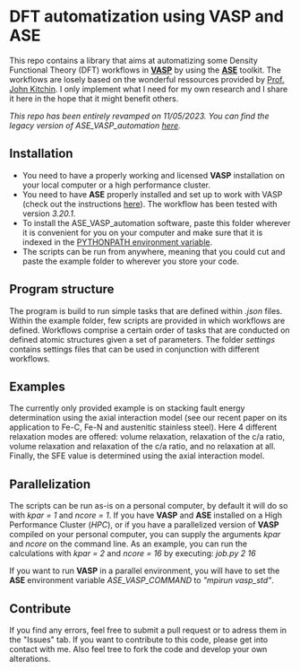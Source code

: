 # DFT automatization using VASP and ASE
This repo contains a library that aims at automatizing some Density Functional Theory (DFT) workflows in [**VASP**](https://vasp.at/) by using the [**ASE**](https://wiki.fysik.dtu.dk/ase/index.html) toolkit. The workflows are  losely based on the wonderful ressources provided by [Prof. John Kitchin](http://kitchingroup.cheme.cmu.edu/dft-book/dft.html). 
I only implement what I need for my own research and I share it here in the hope that it might benefit others.

*This repo has been entirely revamped on 11/05/2023. You can find the legacy version of ASE_VASP_automation [here](https://github.com/frankNiessen/ASE_VASP_automation/releases/tag/v0.9).*

## Installation
- You need to have a properly working and licensed **VASP** installation on your local computer or a high performance cluster.
- You need to have **ASE** properly installed and set up to work with VASP (check out the instructions [here](https://wiki.fysik.dtu.dk/ase/ase/calculators/vasp.html)). The workflow has been tested with version *3.20.1*.
- To install the ASE_VASP_automation software, paste this folder wherever it is convenient for you on your computer and make sure that it is indexed in the [PYTHONPATH environment variable](https://www.tutorialspoint.com/What-is-PYTHONPATH-environment-variable-in-Python).
- The scripts can be run from anywhere, meaning that you could cut and paste the example folder to wherever you store your code.

## Program structure
The program is build to run simple tasks that are defined within *.json* files. Within the example folder, few scripts are provided in which workflows are defined. Workflows comprise a certain order of tasks that are conducted on defined atomic structures given a set of parameters. The folder *settings* contains settings files that can be used in conjunction with different workflows.

## Examples
The currently only provided example is on stacking fault energy determination using the axial interaction model (see our recent paper on its application to Fe-C, Fe-N and austenitic stainless steel). Here 4 different relaxation modes are offered: volume relaxation, relaxation of the c/a ratio, volume relaxation and relaxation of the c/a ratio, and no relaxation at all. Finally, the SFE value is determined using the axial interaction model.

## Parallelization
The scripts can be run as-is on a personal computer, by default it will do so with *kpar = 1* and *ncore = 1*. If you have **VASP** and **ASE** installed on a High Performance Cluster (*HPC*), or if you have a parallelized version of **VASP** compiled on your personal computer, you can supply the arguments *kpar* and *ncore* on the command line. As an example, you can run the calculations with *kpar = 2* and *ncore = 16* by executing: 
*job.py 2 16*

If you want to run **VASP** in a parallel environment, you will have to set the **ASE** environment variable *ASE_VASP_COMMAND* to *"mpirun vasp_std"*.

## Contribute
If you find any errors, feel free to submit a pull request or to adress them in the "Issues" tab. If you want to contribute to this code, please get into contact with me. Also feel tree to fork the code and develop your own alterations.

